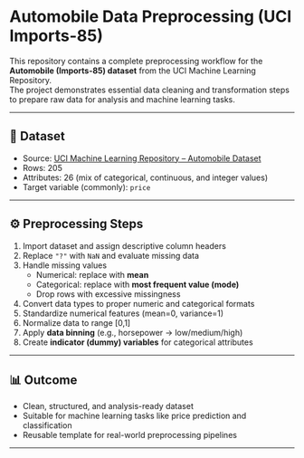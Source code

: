 # Automobile Data Preprocessing (UCI Imports-85)

This repository contains a complete preprocessing workflow for the **Automobile (Imports-85) dataset** from the UCI Machine Learning Repository.  
The project demonstrates essential data cleaning and transformation steps to prepare raw data for analysis and machine learning tasks.

---

## 📌 Dataset
- Source: [UCI Machine Learning Repository – Automobile Dataset](https://archive.ics.uci.edu/ml/datasets/automobile)
- Rows: 205
- Attributes: 26 (mix of categorical, continuous, and integer values)
- Target variable (commonly): `price`

---

## ⚙️ Preprocessing Steps
1. Import dataset and assign descriptive column headers  
2. Replace `"?"` with `NaN` and evaluate missing data  
3. Handle missing values  
   - Numerical: replace with **mean**  
   - Categorical: replace with **most frequent value (mode)**  
   - Drop rows with excessive missingness  
4. Convert data types to proper numeric and categorical formats  
5. Standardize numerical features (mean=0, variance=1)  
6. Normalize data to range [0,1]  
7. Apply **data binning** (e.g., horsepower → low/medium/high)  
8. Create **indicator (dummy) variables** for categorical attributes  

---

## 📊 Outcome
- Clean, structured, and analysis-ready dataset  
- Suitable for machine learning tasks like price prediction and classification  
- Reusable template for real-world preprocessing pipelines  

---
